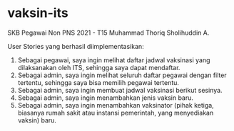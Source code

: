 # vaksin-its
SKB Pegawai Non PNS 2021 - T15 Muhammad Thoriq Sholihuddin A.

User Stories yang berhasil diimplementasikan:
1. Sebagai pegawai, saya ingin melihat daftar jadwal vaksinasi yang dilaksanakan oleh ITS, sehingga saya dapat mendaftar.
5. Sebagai admin, saya ingin melihat seluruh daftar pegawai dengan filter tertentu, sehingga saya bisa memilih pegawai tertentu.
7. Sebagai admin, saya ingin membuat jadwal vaksinasi berikut sesinya. 
8. Sebagai admin, saya ingin menambahkan jenis vaksin baru. 
9. Sebagai admin, saya ingin menambahkan vaksinator (pihak ketiga, biasanya rumah sakit atau instansi pemerintah, yang menyediakan vaksin) baru.